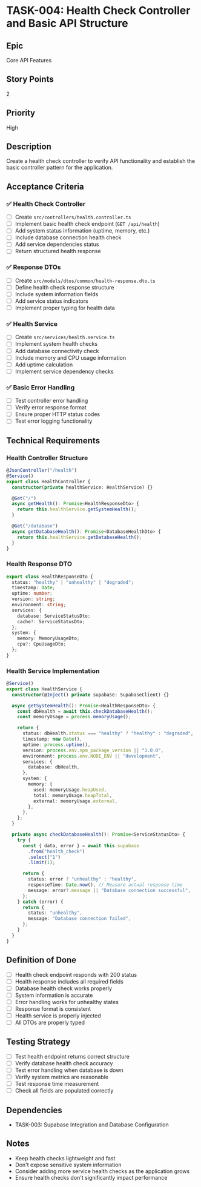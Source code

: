 # TASK-004: Health Check Controller and Basic API Structure

## Epic

Core API Features

## Story Points

2

## Priority

High

## Description

Create a health check controller to verify API functionality and establish the basic controller pattern for the application.

## Acceptance Criteria

### ✅ Health Check Controller

- [ ] Create `src/controllers/health.controller.ts`
- [ ] Implement basic health check endpoint (`GET /api/health`)
- [ ] Add system status information (uptime, memory, etc.)
- [ ] Include database connection health check
- [ ] Add service dependencies status
- [ ] Return structured health response

### ✅ Response DTOs

- [ ] Create `src/models/dtos/common/health-response.dto.ts`
- [ ] Define health check response structure
- [ ] Include system information fields
- [ ] Add service status indicators
- [ ] Implement proper typing for health data

### ✅ Health Service

- [ ] Create `src/services/health.service.ts`
- [ ] Implement system health checks
- [ ] Add database connectivity check
- [ ] Include memory and CPU usage information
- [ ] Add uptime calculation
- [ ] Implement service dependency checks

### ✅ Basic Error Handling

- [ ] Test controller error handling
- [ ] Verify error response format
- [ ] Ensure proper HTTP status codes
- [ ] Test error logging functionality

## Technical Requirements

### Health Controller Structure

```typescript
@JsonController("/health")
@Service()
export class HealthController {
  constructor(private healthService: HealthService) {}

  @Get("/")
  async getHealth(): Promise<HealthResponseDto> {
    return this.healthService.getSystemHealth();
  }

  @Get("/database")
  async getDatabaseHealth(): Promise<DatabaseHealthDto> {
    return this.healthService.getDatabaseHealth();
  }
}
```

### Health Response DTO

```typescript
export class HealthResponseDto {
  status: "healthy" | "unhealthy" | "degraded";
  timestamp: Date;
  uptime: number;
  version: string;
  environment: string;
  services: {
    database: ServiceStatusDto;
    cache?: ServiceStatusDto;
  };
  system: {
    memory: MemoryUsageDto;
    cpu?: CpuUsageDto;
  };
}
```

### Health Service Implementation

```typescript
@Service()
export class HealthService {
  constructor(@Inject() private supabase: SupabaseClient) {}

  async getSystemHealth(): Promise<HealthResponseDto> {
    const dbHealth = await this.checkDatabaseHealth();
    const memoryUsage = process.memoryUsage();

    return {
      status: dbHealth.status === "healthy" ? "healthy" : "degraded",
      timestamp: new Date(),
      uptime: process.uptime(),
      version: process.env.npm_package_version || "1.0.0",
      environment: process.env.NODE_ENV || "development",
      services: {
        database: dbHealth,
      },
      system: {
        memory: {
          used: memoryUsage.heapUsed,
          total: memoryUsage.heapTotal,
          external: memoryUsage.external,
        },
      },
    };
  }

  private async checkDatabaseHealth(): Promise<ServiceStatusDto> {
    try {
      const { data, error } = await this.supabase
        .from("health_check")
        .select("1")
        .limit(1);

      return {
        status: error ? "unhealthy" : "healthy",
        responseTime: Date.now(), // Measure actual response time
        message: error?.message || "Database connection successful",
      };
    } catch (error) {
      return {
        status: "unhealthy",
        message: "Database connection failed",
      };
    }
  }
}
```

## Definition of Done

- [ ] Health check endpoint responds with 200 status
- [ ] Health response includes all required fields
- [ ] Database health check works properly
- [ ] System information is accurate
- [ ] Error handling works for unhealthy states
- [ ] Response format is consistent
- [ ] Health service is properly injected
- [ ] All DTOs are properly typed

## Testing Strategy

- [ ] Test health endpoint returns correct structure
- [ ] Verify database health check accuracy
- [ ] Test error handling when database is down
- [ ] Verify system metrics are reasonable
- [ ] Test response time measurement
- [ ] Check all fields are populated correctly

## Dependencies

- TASK-003: Supabase Integration and Database Configuration

## Notes

- Keep health checks lightweight and fast
- Don't expose sensitive system information
- Consider adding more service health checks as the application grows
- Ensure health checks don't significantly impact performance
